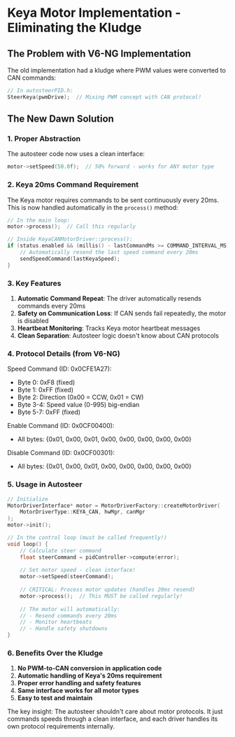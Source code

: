 # Keya Motor Implementation - Eliminating the Kludge

## The Problem with V6-NG Implementation

The old implementation had a kludge where PWM values were converted to CAN commands:
```cpp
// In autosteerPID.h:
SteerKeya(pwmDrive);  // Mixing PWM concept with CAN protocol!
```

## The New Dawn Solution

### 1. **Proper Abstraction**
The autosteer code now uses a clean interface:
```cpp
motor->setSpeed(50.0f);  // 50% forward - works for ANY motor type
```

### 2. **Keya 20ms Command Requirement**
The Keya motor requires commands to be sent continuously every 20ms. This is now handled automatically in the `process()` method:

```cpp
// In the main loop:
motor->process();  // Call this regularly

// Inside KeyaCANMotorDriver::process():
if (status.enabled && (millis() - lastCommandMs >= COMMAND_INTERVAL_MS)) {
    // Automatically resend the last speed command every 20ms
    sendSpeedCommand(lastKeyaSpeed);
}
```

### 3. **Key Features**

1. **Automatic Command Repeat**: The driver automatically resends commands every 20ms
2. **Safety on Communication Loss**: If CAN sends fail repeatedly, the motor is disabled
3. **Heartbeat Monitoring**: Tracks Keya motor heartbeat messages
4. **Clean Separation**: Autosteer logic doesn't know about CAN protocols

### 4. **Protocol Details (from V6-NG)**

Speed Command (ID: 0x0CFE1A27):
- Byte 0: 0xF8 (fixed)
- Byte 1: 0xFF (fixed)
- Byte 2: Direction (0x00 = CCW, 0x01 = CW)
- Byte 3-4: Speed value (0-995) big-endian
- Byte 5-7: 0xFF (fixed)

Enable Command (ID: 0x0CF00400):
- All bytes: {0x01, 0x00, 0x01, 0x00, 0x00, 0x00, 0x00, 0x00}

Disable Command (ID: 0x0CF00301):
- All bytes: {0x01, 0x00, 0x01, 0x00, 0x00, 0x00, 0x00, 0x00}

### 5. **Usage in Autosteer**

```cpp
// Initialize
MotorDriverInterface* motor = MotorDriverFactory::createMotorDriver(
    MotorDriverType::KEYA_CAN, hwMgr, canMgr
);
motor->init();

// In the control loop (must be called frequently!)
void loop() {
    // Calculate steer command
    float steerCommand = pidController->compute(error);
    
    // Set motor speed - clean interface!
    motor->setSpeed(steerCommand);
    
    // CRITICAL: Process motor updates (handles 20ms resend)
    motor->process();  // This MUST be called regularly!
    
    // The motor will automatically:
    // - Resend commands every 20ms
    // - Monitor heartbeats
    // - Handle safety shutdowns
}
```

### 6. **Benefits Over the Kludge**

1. **No PWM-to-CAN conversion in application code**
2. **Automatic handling of Keya's 20ms requirement**
3. **Proper error handling and safety features**
4. **Same interface works for all motor types**
5. **Easy to test and maintain**

The key insight: The autosteer shouldn't care about motor protocols. It just commands speeds through a clean interface, and each driver handles its own protocol requirements internally.